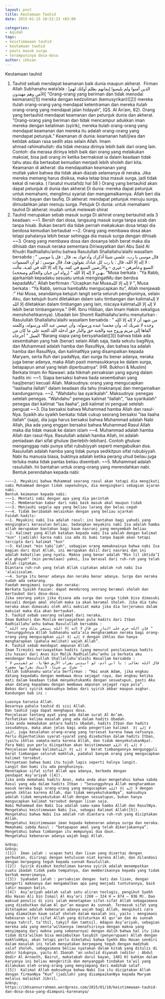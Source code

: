 ```yaml
---
layout: post
title: Keutamaan Tauhid
date: 2015-01-15 10:52:23 +03:00

categories:
- Aqidah
tags:
- keistimewaan tauhid
- keutamaan tauhid
- pasti masuk surga
- terampuninya dosa-dosa
author: ikhsan
---
```

Keutamaan tauhid
1. Tauhid sebab mendapat keamanan baik dunia maupun akherat. 
Firman Allah Subhanahu wata’ala :
]الذين آمنوا ولم يلبسوا إيمانهم بظلم أولئك لهم الأمن وهم مهتدون[
“Orang-orang yang beriman dan tidak menodai keimanan([1]) mereka dengan kedzoliman (kemusyrikan)([2]) mereka itulah orang-orang yang mendapat ketentraman dan mereka itulah orang-orang yang mendapat jalan hidayah”, (QS. Al An’am, 82).
Orang yang bertauhid mendapat keamanan dan petunjuk dunia dan akherat.
“Orang-orang yang beriman dan tidak mencampur adukkan iman mereka dengan kelaliman (syirik), mereka itulah orang-orang yang mendapat keamanan dan mereka itu adalah orang-orang yang mendapat petunjuk.”
Keamanan di dunia: keamanan hati/jiwa dan ketidak adaan rasa sedih atas selain Allah.
Imam ahmad rahimahullah: dia tidak merasa dirinya lebih baik dari orang lain. Contoh: dia merasa dirinya lebih baik dari orang yang melakukan maksiat, bisa jadi orang ini ketika bermaksiat ia dalam keadaan tidak tahu atau dia bertaubat kemudian menjadi lebih sholeh dari kita.
Keamanan di akherat: dia mendapatkan keamanan yang mutlak yakni bahwa dia tidak akan diazab selamanya di neraka. Jika mereka memang harus disiksa, maka tetap bisa masuk surga, jadi tidak kekal di neraka. ( I’anatul mustafidz hal 58 )
Orang yang bertauhid akan dapat petunjuk di dunia dan akherat
Di dunia: mereka dapat petunjuk untuk memahami, mengilmui syariat dan mengamalkannya. Allah beri dia hidayah bayan dan taufiq.
Di akherat: mendapat petunjuk menuju surga, dimudahkan jalan menuju surga.
Petujuk
Di dunia: untuk memahami tauhid
Di akherat: mudah untuk melewati shirat
&nbsp;
2. Tauhid merupakan sebab masuk surga
Di akhirat orang bertauhid ada 3 keadaan:
~~1. Bersih dari dosa, langsung masuk surga tanpa azab dan tanpa hisab. Bukan berarti dia tidak pernah mekakukan dosa tetapi dia berdosa kemudian bertaubat
~~2. Orang yang membawa dosa akan tetapi pahalanya lebih besar sehingga dia masuk surga dengan dihisab
~~3. Orang yang membawa dosa dan dosanya lebih berat maka dia dihisab dan masuk neraka sementara
Diriwayatkan dari Abu Said Al Khudri Radhiallahu’anhu bahwa Rasulullah Shallallahu’alaihi wasallam bersabda :
" قال موسى يا رب، علمني شيئا أذكرك وأدعوك به، قال : قل يا موسى : لا إله إلا الله، قال : يا رب كل عبادك يقولون هذا، قال موسى : لو أن السموات السبع وعامرهن – غيري – والأرضين السبع في كفة، ولا إله إلا الله في كفـة، مالت بهـن لا إله إلا الله " (رواه ابن حبان والحاكم وصححه).
“Musa berkata : “Ya Rabb, ajarkanlah kepadaku sesuatu untuk mengingatMu dan berdoa kepadaMu”, Allah berfirman :”Ucapkan hai Musaلا إله إلا الله ”, Musa berkata : “Ya Rabb, semua hambaMu mengucapkan itu”, Allah menjawab :” Hai Musa, seandainya ketujuh langit serta seluruh penghuninya, selain Aku, dan ketujuh bumi diletakkan dalam satu timbangan dan kalimatلا إله إلا الله diletakkan dalam timbangan yang lain, niscaya kalimatلا إله إلا الله lebih berat timbangannya.”
(HR. Ibnu Hibban, dan Imam Hakim sekaligus menshohehkannya).
Ubadah bin Shomit Radhiallahu’anhu menuturkan : Rasulullah Shallallahu’alaihi wasallam bersabda :
" من شهد أن لا إله إلا الله وحده لا شريك له، وأن محمدا عبده ورسوله، وأن عيسى عبد الله ورسوله، وكلمته ألقاها إلى مريم وروح منه والجنة حق والنار حق أدخله الله الجنة على ما كان من العمل " أخرجاه
“Barang siapa yang bersyahadat([3]) bahwa tidak ada sesembahan yang hak (benar) selain Allah saja, tiada sekutu bagiNya, dan Muhammad adalah hamba dan RasulNya, dan bahwa Isa adalah hamba dan RasulNya, dan kalimatNya yang disampaikan kepada Maryam, serta Ruh dari padaNya, dan surga itu benar adanya, neraka juga benar adanya, maka Allah pasti memasukkanya ke dalam surga, betapapun amal yang telah diperbuatnya”. (HR. Bukhori &amp; Muslim)
Berkata Imam An Nawawi:
ada hikmah persaksian yang agung dalam hadits ini:
~~1. Siapa bersaksi bahwa tiada sesembahan yang haq(benar) kecuali Allah. Maksudnya: orang yang mengucapkan "laailaaha ilallah" dalam keadaan dia tahu (maknanya) dan mengamalkan kandungannya.
~~2. "Wahdahu laa syarikalah". Maksudnya: penegas setelah penegas. "Wahdahu" penegas kalimat "ilallah", "laa syarikalah" penegas dari kalimat "laa ilaaha", jadi kalimat ini penguat setelah penguat
~~3. Dia bersaksi bahwa Muhammad hamba Allah dan rasul-Nya.
Syaikh alu syaikh berkata: tidak cukup seorang bersaksi "laa ilaaha ilallah" (saja), dia juga harus bersaksi bahwa Muhammad adalah Nabi Allah, jika ada yang enggan bersaksi bahwa Muhammad Rasul Allah maka dia tidak masuk ke dalam islam
~~4. Muhammad adalah hamba Allah dan rasul-Nya. Rasulullah adalah hamba Allah, ini adalah peniadaan dari sifat ghuluw (berlebih-lebihan).
Contoh ghuluw: menganggap nabi punya sifat rububiyyah seperti mengabulkan doa.
Rasulullah adalah hamba yang tidak punya sedikitpun sifat rububiyyah. Nabi itu manusia biasa, buktinya adalah ketika perang uhud beliau juga terluka maka tidak pantas beliau disembah.
~~5. Muhammad adalah rasulullah. Ini bantahan untuk orang-orang yang merendahkan nabi. Bentuk perendahan kepada nabi:
~~~~1. Mengingkari kerasulan Muhammad shalallahu’alahi wa sallam
~~~~2. Meyakini bahwa Muhammad seorang rasul akan tetapi dia mengikuti nabi Muhammad dengan tidak sepenuhnya, dia mengingkari sebagian ajaran nabi.
Bentuk keimanan kepada nabi:
~~~1. Mentati nabi dengan apa yang dia perintah
~~~2. Membenarkan kabar dari nabi baik masuk akal maupun tidak
~~~3. Menjauhi segala apa yang beliau larang dan belau cegah
~~~4. Tidak beribadah melainkan dengan yang beliau ajarkan
Faidah hadits:
~~1. Meyakini nabi Isa adalah rasul: ini bantahan bagi yahudi yang mengingkari kerasulan beliau. Sedangkan meyakini nabi Isa adalah hamba allah merupakan bantahan bagi kaum nasrani yang menyembah beliau
~~2. Kalimat yang Allah katakan kepada nabi Isa adalah dengan kalimat "kun" (jadilah) karna nabi isa ada di bumi tanpa bapak akan tetapi tercipta dari kalimat "kun"
~~3. Kalimat "min tabi’iah", sebagian orang memaknainya bahwa nabi Isa bagian dari dzat Allah, ini merupakan dalil dari nasrani dan ini adalah kebatilan yang nyata. Makna yang benar adalah "Min lil ibtida’I wla ghayah" (min permulaan) yakni, Isa berasal dari ruh-ruh yang telah Allah ciptakan.
Diantara ruh-ruh yang telah Allah ciptakan adalah ruh nabi Isa 'alaiissalam.
~~4. Surga itu benar adanya dan neraka benar adanya. Surga dan neraka sudah ada sekarang.
Faedah mengimani surga dan neraka:
Berkata Syaikh Fauzan: dapat mendorong seorang beramal sholeh dan bertaubat dari dosa-dosa.
Jika seorang yakin jika disana ada surga dan surga tidak bisa dimasuki kecuali dengan amal sholeh maka ia akan beramal sholeh. Jika dia tahu neraka akan dimasuki oleh ahli maksiat maka jika dia terjerumus dalam maksiat maka dia akan bertaubat.
3. Tauhid sebab seorang selamat dari neraka.
Imam Bukhori dan Muslim meriwayatkan pula hadits dari Itban Radhiallahu’anhu bahwa Rasulullah bersabda :
" فإن الله حرم على النار من قال لا إله إلا الله يبتغي بذلك وجه الله "
“Sesungguhnya Allah Subhanahu wata’ala mengharamkan neraka bagi orang-orang yang mengucapkan لا إله إلا الله dengan ikhlas dan hanya mengharapkan (pahala melihat) wajah Allah”.
4. Tauhid sebab mendapat ampunan Allah.
Imam Tirmidzi meriwayatkan hadits (yang menurut penilaiannya hadits itu hasan) dari Anas bin Malik Radhiallahu’anhu ia berkata aku mendengar Rasulullah Shallallahu’alaihi Wasallam bersabda :
" قال الله تعالى : يا ابن آدم، لو أتيتني بقراب الأرض خطايا، ثم لقيتني لا تشرك بي شيئا، لأتيتك بقرابها مغفرة "
“Allah Subhanahu wata’ala berfirman : “Hai anak Adam, jika engkau datang kepadaKu dengan membawa dosa sejagat raya, dan engkau ketika mati dalam keadaan tidak menyekutukanKu dengan sesuatupun, pasti Aku akan datang kepadamu dengan membawa ampunan sejagat raya pula”.
Bebas dari syirik maksudnya bebas dari syirik akbar maupun asghar.
Kandungan bab ini :

Luasnya karunia Allah.
Besarnya pahala tauhid di sisi Allah.
Dan tauhid juga dapat menghapus dosa.
Penjelasan tentang ayat yang ada dalam surat Al An’am.
Perhatikan kelima masalah yang ada dalam hadits Ubadah.
Jika anda memadukan antara hadits Ubadah, hadits Itban dan hadits sesudahnya, maka akan jelas bagi anda pengertian kalimat  لا إله إلا الله, juga kesalahan orang-orang yang tersesat karena hawa nafsunya.
Perlu diperhatikan syarat-syarat yang disebutkan dalam hadits Itban, (yaitu ikhlas semata-mata karena Allah, dan tidak menyekutukanNya).
Para Nabi pun perlu diingatkan akan keistimewaan لا إله إلا الله .
Penjelasan bahwa kalimatلا إله إلا الله  berat timbangannya mengungguli berat timbangan seluruh makhluk, padahal banyak orang yang mengucapkan kalimat tersebut.
Pernyataan bahwa bumi itu tujuh lapis seperti halnya langit.
Langit dan bumi itu ada penghuninya.
Menetapkan sifat sifat Allah apa adanya, berbeda dengan pendapat Asy’ariyah ([4]).
Jika anda memahami hadits Anas, maka anda akan mengetahui bahwa sabda Rasul yang ada dalam hadits Itban : “Sesungguhnya Allah mengharamkan masuk neraka bagi orang-orang yang mengucapkan لا إله إلا الله dengan penuh ikhlas karena Allah, dan tidak menyekutukanNya”, maksudnya adalah tidak menyekutukan Allah dengan sesuatupun, bukan hanya mengucapkan kalimat tersebut dengan lisan saja.
Nabi Muhammad dan Nabi Isa adalah sama-sama hamba Allah dan RasulNya.
Mengetahui keistimewaan Nabi Isa, sebagai Kalimat Allah([5]).
Mengetahui bahwa Nabi Isa adalah ruh diantara ruh-ruh yang diciptakan Allah.
Mengetahui keistimewaan iman kepada kebenaran adanya surga dan neraka.
Memahami sabda Rasul : “betapapun amal yang telah dikerjakannya”.
Mengetahui bahwa timbangan itu mempunyai dua daun.
Mengetahui kebenaran adanya wajah bagi Allah.

&nbsp;
&nbsp;
([1])  Iman ialah : ucapan hati dan lisan yang disertai dengan perbuatan, diiringi dengan ketulusan niat karena Allah, dan dilandasi dengan berpegang teguh kepada sunnah Rasulullah.
([2])  Syirik disebut kezholiman karena syirik adalah menempatkan suatu ibadah tidak pada tempatnya, dan memberikannya kepada yang tidak berhak menerimanya.
([3])  Syahadat ialah : persaksian dengan  hati dan lisan, dengan mengerti maknanya dan mengamalkan apa yang menjadi tuntutannya, baik lahir maupun batin.
([4])  Asy’ariyah adalah salah satu aliran teologis, pengikut Syekh Abu Hasan Ali bin Ismail Al Asy’ari (260 – 324 H = 874 – 936 M). Dan maksud penulis di sini ialah menetapkan sifat-sifat Allah sebagaimana yang disebutkan dalam Al qur’an maupun As sunnah. Termasuk sifat yang ditetapkan adalah kebenaran adanya wajah bagi Allah, mengikuti cara yang diamalkan kaum salaf sholeh dalam masalah ini, yaitu : mengimani kebesaran sifat-sifat Allah yang dituturkan Al qur’an dan As sunnah tanpa tahrif, ta’thil, takyif dan tamtsil. Adapun Asy’ariyah, sebagian mereka ada yang menta’wilkannya (menafsirinya dengan makna yang menyimpang dari makna yang sebenarnya) dengan dalih bahwa hal itu jika tidak dita’wilkan bisa menimbulkan tasybih (penyerupaan) Allah dengan makhlukNya, akan tetapi perlu diketahui bahwa Syekh Abu Hasan sendiri dalam masalah ini telah menyatakan berpegang teguh dengan madzhab salaf sholeh, sebagaimana beliau nyatakan dalam kitab yang ditulis di akhir hidupnya, yaitu Al Ibanah ‘an ushulid diyanah (editor : Abdul Qodir Al Arnauth, Bairut, makatabah darul bayan, 1401 H) bahkan dalam karyanya ini beliau mengkritik dan menyanggah tindakan ta’wil yang dilakukan oleh orang-orang yang menyimpang dari madzhab salaf.
([5])  Kalimat Allah maksudnya bahwa Nabi Isa itu diciptakan Allah dengan firmanNya “Kun” (jadilah) yang disampaikanNya kepada Maryam melalui malaikat Jibril.
&nbsp;
https://ikhsannurrahman.wordpress.com/2015/01/10/keistimewaan-tauhid-dan-dosa-dosa-yang-diampuni-karenanya/
